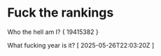 # Fuck the rankings

Who the hell am I?
{ 19415382 }

What fucking year is it?
[ 2025-05-26T22:03:20Z ]
